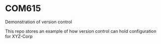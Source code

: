 # COM615
Demonstration of version control

This repo stores an example of how version control can hold configuration for XYZ-Corp

